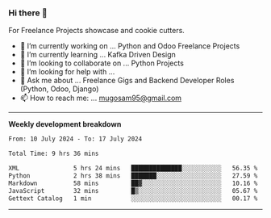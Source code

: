 ### Hi there 👋 



For Freelance Projects showcase and cookie cutters.

- 🔭 I’m currently working on ... Python and Odoo Freelance Projects
- 🌱 I’m currently learning ... Kafka Driven Design
- 👯 I’m looking to collaborate on ... Python Projects
- 🤔 I’m looking for help with ...
- 💬 Ask me about ... Freelance Gigs and Backend Developer Roles (Python, Odoo, Django)
- 📫 How to reach me: ... mugosam95@gmail.com
---------
**Weekly development breakdown**
<!--START_SECTION:waka-->

```txt
From: 10 July 2024 - To: 17 July 2024

Total Time: 9 hrs 36 mins

XML               5 hrs 24 mins   ██████████████░░░░░░░░░░░   56.35 %
Python            2 hrs 38 mins   ███████░░░░░░░░░░░░░░░░░░   27.59 %
Markdown          58 mins         ██▓░░░░░░░░░░░░░░░░░░░░░░   10.16 %
JavaScript        32 mins         █▒░░░░░░░░░░░░░░░░░░░░░░░   05.67 %
Gettext Catalog   1 min           ░░░░░░░░░░░░░░░░░░░░░░░░░   00.17 %
```

<!--END_SECTION:waka-->

----------


